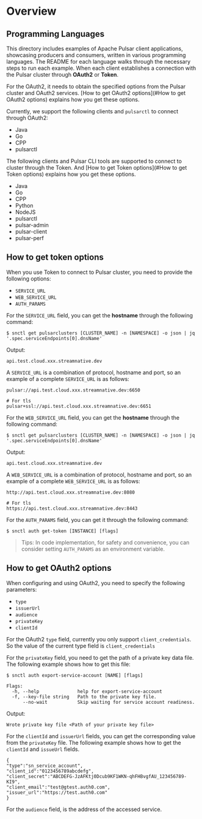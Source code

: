 # Overview

## Programming Languages

This directory includes examples of Apache Pulsar client applications, showcasing producers and consumers, written in various programming languages. The README for each language walks through the necessary steps to run each example. When each client establishes a connection with the Pulsar cluster through **OAuth2** or **Token**.
 
For the OAuth2, it needs to obtain the specified options from the Pulsar cluster and OAuth2 services. [How to get OAuth2 options](#How to get OAuth2 options) explains how you get these options.

Currently, we support the following clients and `pulsarctl` to connect through OAuth2:

- Java
- Go
- CPP
- pulsarctl

The following clients and Pulsar CLI tools are supported to connect to cluster through the Token. And [How to get Token options](#How to get Token options) explains how you get these options.

- Java
- Go
- CPP
- Python
- NodeJS
- pulsarctl
- pulsar-admin
- pulsar-client
- pulsar-perf

## How to get token options

When you use Token to connect to Pulsar cluster, you need to provide the following options:

- `SERVICE_URL`
- `WEB_SERVICE_URL`
- `AUTH_PARAMS`

For the `SERVICE_URL` field, you can get the **hostname** through the following command:

```shell script
$ snctl get pulsarclusters [CLUSTER_NAME] -n [NAMESPACE] -o json | jq '.spec.serviceEndpoints[0].dnsName'
```

Output:

```text
api.test.cloud.xxx.streamnative.dev
```

A `SERVICE_URL` is a combination of protocol, hostname and port, so an example of a complete `SERVICE_URL` is as follows:


```text
pulsar://api.test.cloud.xxx.streamnative.dev:6650

# For tls
pulsar+ssl://api.test.cloud.xxx.streamnative.dev:6651
```

For the `WEB_SERVICE_URL` field, you can get the **hostname** through the following command:

```shell script
$ snctl get pulsarclusters [CLUSTER_NAME] -n [NAMESPACE] -o json | jq '.spec.serviceEndpoints[0].dnsName'
```

Output:

```text
api.test.cloud.xxx.streamnative.dev
```

A `WEB_SERVICE_URL` is a combination of protocol, hostname and port, so an example of a complete `WEB_SERVICE_URL` is as follows:

```text
http://api.test.cloud.xxx.streamnative.dev:8080

# For tls
https://api.test.cloud.xxx.streamnative.dev:8443
```

For the `AUTH_PARAMS` field, you can get it through the following command:

```shell script
$ snctl auth get-token [INSTANCE] [flags]
```

> Tips: In code implementation, for safety and convenience, you can consider setting `AUTH_PARAMS` as an environment variable.

## How to get OAuth2 options

When configuring and using OAuth2, you need to specify the following parameters:

- `type`
- `issuerUrl`
- `audience`
- `privateKey`
- `clientId`

For the OAuth2 `type` field, currently you only support `client_credentials`. So the value of the current type field is `client_credentials`

For the `privateKey` field, you need to get the path of a private key data file. The following example shows how to get this file:

```shell script
$ snctl auth export-service-account [NAME] [flags]

Flags:
  -h, --help              help for export-service-account
  -f, --key-file string   Path to the private key file.
      --no-wait           Skip waiting for service account readiness.
```

Output:

```text
Wrote private key file <Path of your private key file>
```

For the `clientId` and `issuerUrl` fields, you can get the corresponding value from the `privateKey` file. The following example shows how to get the `clientId` and `issueUrl` fields.

```text
{
"type":"sn_service_account",
"client_id":"0123456789abcdefg",
"client_secret":"ABCDEFG-JzAFKtj0Dcub9KF1WKN-qhFHBvgfAU_123456789-KI9",
"client_email":"test@gtest.auth0.com",
"issuer_url":"https://test.auth0.com"
}
```

For the `audience` field, is the address of the accessed service.
